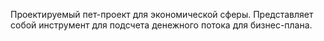 Проектируемый пет-проект для экономической сферы.
Представляет собой инструмент для подсчета денежного потока для бизнес-плана.
